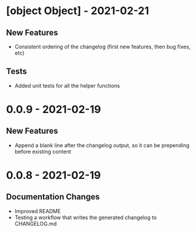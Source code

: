 # [object Object] - 2021-02-21

## New Features
- Consistent ordering of the changelog (first new features, then bug fixes, etc)

## Tests
- Added unit tests for all the helper functions


# 0.0.9 - 2021-02-19

## New Features
- Append a blank line after the changelog output, so it can be prepending before existing content


# 0.0.8 - 2021-02-19

## Documentation Changes
- Improved README
- Testing a workflow that writes the generated changelog to CHANGELOG.md